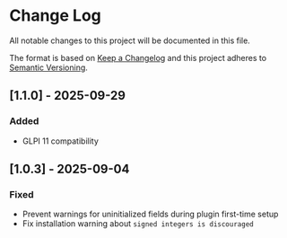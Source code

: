 # Change Log

All notable changes to this project will be documented in this file.

The format is based on [Keep a Changelog](http://keepachangelog.com/)
and this project adheres to [Semantic Versioning](http://semver.org/).

## [1.1.0] - 2025-09-29

### Added

- GLPI 11 compatibility

## [1.0.3] - 2025-09-04

### Fixed

- Prevent warnings for uninitialized fields during plugin first-time setup
- Fix installation warning about `signed integers is discouraged`
